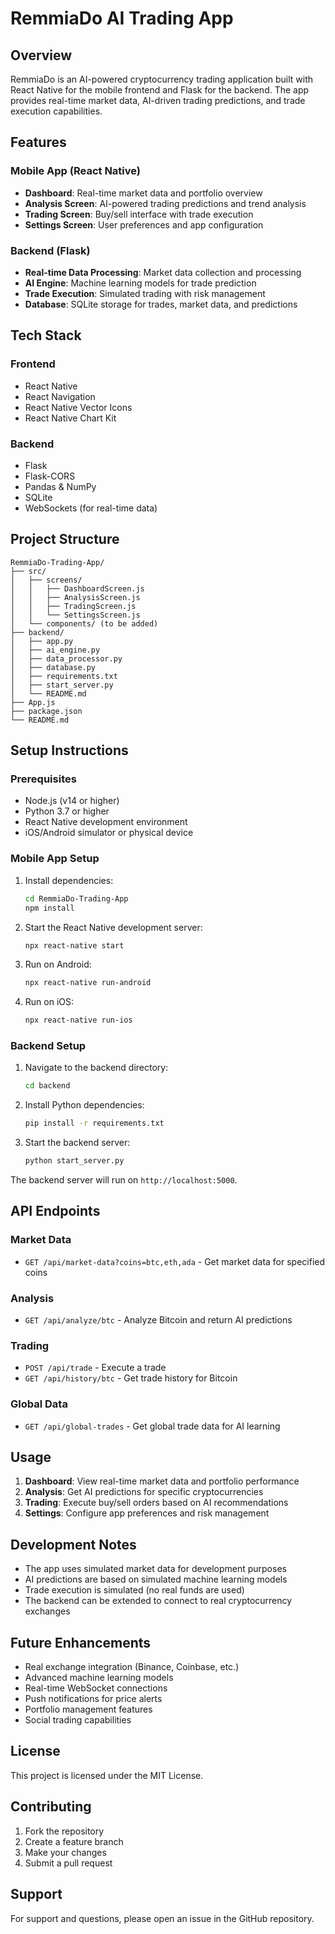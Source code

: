 # RemmiaDo AI Trading App

## Overview
RemmiaDo is an AI-powered cryptocurrency trading application built with React Native for the mobile frontend and Flask for the backend. The app provides real-time market data, AI-driven trading predictions, and trade execution capabilities.

## Features

### Mobile App (React Native)
- **Dashboard**: Real-time market data and portfolio overview
- **Analysis Screen**: AI-powered trading predictions and trend analysis
- **Trading Screen**: Buy/sell interface with trade execution
- **Settings Screen**: User preferences and app configuration

### Backend (Flask)
- **Real-time Data Processing**: Market data collection and processing
- **AI Engine**: Machine learning models for trade prediction
- **Trade Execution**: Simulated trading with risk management
- **Database**: SQLite storage for trades, market data, and predictions

## Tech Stack

### Frontend
- React Native
- React Navigation
- React Native Vector Icons
- React Native Chart Kit

### Backend
- Flask
- Flask-CORS
- Pandas & NumPy
- SQLite
- WebSockets (for real-time data)

## Project Structure

```
RemmiaDo-Trading-App/
├── src/
│   ├── screens/
│   │   ├── DashboardScreen.js
│   │   ├── AnalysisScreen.js
│   │   ├── TradingScreen.js
│   │   └── SettingsScreen.js
│   └── components/ (to be added)
├── backend/
│   ├── app.py
│   ├── ai_engine.py
│   ├── data_processor.py
│   ├── database.py
│   ├── requirements.txt
│   ├── start_server.py
│   └── README.md
├── App.js
├── package.json
└── README.md
```

## Setup Instructions

### Prerequisites
- Node.js (v14 or higher)
- Python 3.7 or higher
- React Native development environment
- iOS/Android simulator or physical device

### Mobile App Setup

1. Install dependencies:
   ```bash
   cd RemmiaDo-Trading-App
   npm install
   ```

2. Start the React Native development server:
   ```bash
   npx react-native start
   ```

3. Run on Android:
   ```bash
   npx react-native run-android
   ```

4. Run on iOS:
   ```bash
   npx react-native run-ios
   ```

### Backend Setup

1. Navigate to the backend directory:
   ```bash
   cd backend
   ```

2. Install Python dependencies:
   ```bash
   pip install -r requirements.txt
   ```

3. Start the backend server:
   ```bash
   python start_server.py
   ```

The backend server will run on `http://localhost:5000`.

## API Endpoints

### Market Data
- `GET /api/market-data?coins=btc,eth,ada` - Get market data for specified coins

### Analysis
- `GET /api/analyze/btc` - Analyze Bitcoin and return AI predictions

### Trading
- `POST /api/trade` - Execute a trade
- `GET /api/history/btc` - Get trade history for Bitcoin

### Global Data
- `GET /api/global-trades` - Get global trade data for AI learning

## Usage

1. **Dashboard**: View real-time market data and portfolio performance
2. **Analysis**: Get AI predictions for specific cryptocurrencies
3. **Trading**: Execute buy/sell orders based on AI recommendations
4. **Settings**: Configure app preferences and risk management

## Development Notes

- The app uses simulated market data for development purposes
- AI predictions are based on simulated machine learning models
- Trade execution is simulated (no real funds are used)
- The backend can be extended to connect to real cryptocurrency exchanges

## Future Enhancements

- Real exchange integration (Binance, Coinbase, etc.)
- Advanced machine learning models
- Real-time WebSocket connections
- Push notifications for price alerts
- Portfolio management features
- Social trading capabilities

## License

This project is licensed under the MIT License.

## Contributing

1. Fork the repository
2. Create a feature branch
3. Make your changes
4. Submit a pull request

## Support

For support and questions, please open an issue in the GitHub repository.
